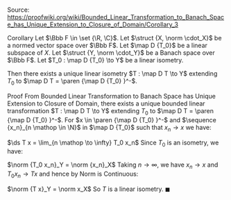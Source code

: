 # 

Source: https://proofwiki.org/wiki/Bounded_Linear_Transformation_to_Banach_Space_has_Unique_Extension_to_Closure_of_Domain/Corollary_3

Corollary
Let $\Bbb F \in \set {\R, \C}$. 
Let $\struct {X, \norm \cdot_X}$ be a normed vector space over $\Bbb F$.
Let $\map D {T_0}$ be a linear subspace of $X$.
Let $\struct {Y, \norm \cdot_Y}$ be a Banach space over $\Bbb F$.
Let $T_0 : \map D {T_0} \to Y$ be a linear isometry.

Then there exists a unique linear isometry $T : \map D T \to Y$ extending $T_0$ to $\map D T = \paren {\map D {T_0} }^-$. 


Proof
From Bounded Linear Transformation to Banach Space has Unique Extension to Closure of Domain, there exists a unique bounded linear transformation $T : \map D T \to Y$ extending $T_0$ to $\map D T = \paren {\map D {T_0} }^-$. 
For $x \in \paren {\map D {T_0} }^-$ and $\sequence {x_n}_{n \mathop \in \N}$ in $\map D {T_0}$ such that $x_n \to x$ we have:

$\ds T x = \lim_{n \mathop \to \infty} T_0 x_n$
Since $T_0$ is an isometry, we have:

$\norm {T_0 x_n}_Y = \norm {x_n}_X$
Taking $n \to \infty$, we have $x_n \to x$ and $T_0 x_n \to T x$ and hence by Norm is Continuous:

$\norm {T x}_Y = \norm x_X$
So $T$ is a linear isometry.
$\blacksquare$





